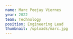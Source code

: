 ```yaml
---
name: Marc Peejay Viernes
year: 2022
team: Technology
position: Engineering Lead
thumbnail: /uploads/marc.jpg
---
```

